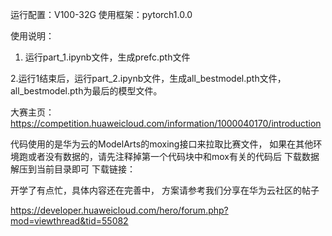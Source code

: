 运行配置：V100-32G 
使用框架：pytorch1.0.0 

使用说明： 
1. 运行part_1.ipynb文件，生成prefc.pth文件 
 
2.运行1结束后，运行part_2.ipynb文件，生成all_bestmodel.pth文件，all_bestmodel.pth为最后的模型文件。 

大赛主页：https://competition.huaweicloud.com/information/1000040170/introduction 
 
代码使用的是华为云的ModelArts的moxing接口来拉取比赛文件， 
如果在其他环境跑或者没有数据的，请先注释掉第一个代码块中和mox有关的代码后 
下载数据解压到当前目录即可 
下载链接：


开学了有点忙，具体内容还在完善中， 
方案请参考我们分享在华为云社区的帖子 

https://developer.huaweicloud.com/hero/forum.php?mod=viewthread&tid=55082 
